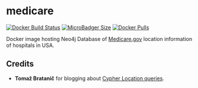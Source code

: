 # medicare
[![Docker Build Status](https://img.shields.io/docker/cloud/build/syedhassaanahmed/neo4j-medicare.svg?logo=docker)](https://hub.docker.com/r/syedhassaanahmed/neo4j-medicare/builds/) [![MicroBadger Size](https://img.shields.io/microbadger/image-size/syedhassaanahmed/neo4j-medicare.svg?logo=docker)](https://hub.docker.com/r/syedhassaanahmed/neo4j-medicare/tags/) [![Docker Pulls](https://img.shields.io/docker/pulls/syedhassaanahmed/neo4j-medicare.svg?logo=docker)](https://hub.docker.com/r/syedhassaanahmed/neo4j-medicare/)

Docker image hosting Neo4j Database of [Medicare.gov](https://data.medicare.gov/data/hospital-compare) location information of hospitals in USA.

## Credits
- **Tomaž Bratanič** for blogging about [Cypher Location queries](https://tbgraph.wordpress.com/2017/04/02/cypher-location-queries/).